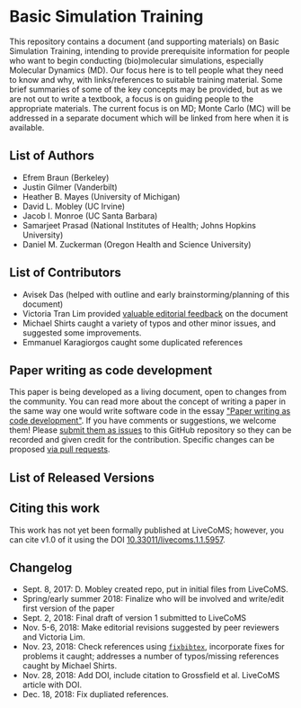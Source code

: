 # Basic Simulation Training

This repository contains a document (and supporting materials) on Basic Simulation Training, intending to provide prerequisite information for people who want to begin conducting (bio)molecular simulations, especially Molecular Dynamics (MD).
Our focus here is to tell people what they need to know and why, with links/references to suitable training material. Some brief summaries of some of the key concepts may be provided, but as we are not out to write a textbook, a focus is on guiding people to the appropriate materials.
The current focus is on MD; Monte Carlo (MC) will be addressed in a separate document which will be linked from here when it is available.

## List of Authors

- Efrem Braun (Berkeley)
- Justin Gilmer (Vanderbilt)
- Heather B. Mayes (University of Michigan)
- David L. Mobley (UC Irvine)
- Jacob I. Monroe (UC Santa Barbara)
- Samarjeet Prasad (National Institutes of Health; Johns Hopkins University)
- Daniel M. Zuckerman (Oregon Health and Science University)

## List of Contributors
<!-- We suggest listing contributers in order of addition. -->
- Avisek Das (helped with outline and early brainstorming/planning of this document)
- Victoria Tran Lim provided [valuable editorial feedback](https://github.com/MobleyLab/basic_simulation_training/issues/89#issue-351693860) on the document
- Michael Shirts caught a variety of typos and other minor issues, and suggested some improvements.
- Emmanuel Karagiorgos caught some duplicated references

## Paper writing as code development
<!-- This discussion is so that people know how to contribute to your document. -->
This paper is being developed as a living document, open to changes from the community. You can read more about the concept of writing a paper in the same way one would write software code in the essay ["Paper writing as code development"](https://livecomsjournal.github.io/about/paper_code/). If you have comments or suggestions, we welcome them! Please [submit them as issues](https://guides.github.com/features/issues/) to this GitHub repository so they can be recorded and given credit for the contribution. Specific changes can be proposed [via pull requests](https://help.github.com/articles/about-pull-requests/).

## List of Released Versions
<!-- update this when you decide to release a version either by preprint or when submitted to LiveCoMS-->

## Citing this work

This work has not yet been formally published at LiveCoMS; however, you can cite v1.0 of it using the DOI [10.33011/livecoms.1.1.5957](http://dx.doi.org/10.33011/livecoms.1.1.5957).

## Changelog
<!-- Here, record summaries of important changes. A granular discussion of changes will be kept in GitHub by issue tracking.-->
- Sept. 8, 2017: D. Mobley created repo, put in initial files from LiveCoMS.
- Spring/early summer 2018: Finalize who will be involved and write/edit first version of the paper
- Sept. 2, 2018: Final draft of version 1 submitted to LiveCoMS
- Nov. 5-6, 2018: Make editorial revisions suggested by peer reviewers and Victoria Lim.
- Nov. 23, 2018: Check references using [`fixbibtex`](https://github.com/jaimergp/fixbibtex), incorporate fixes for problems it caught; addresses a number of typos/missing references caught by Michael Shirts.
- Nov. 28, 2018: Add DOI, include citation to Grossfield et al. LiveCoMS article with DOI.
- Dec. 18, 2018: Fix dupliated references.
